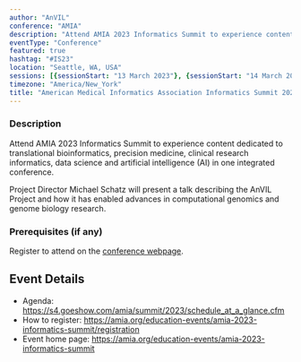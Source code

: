 ```yaml
---
author: "AnVIL"
conference: "AMIA"
description: "Attend AMIA 2023 Informatics Summit to experience content dedicated to translational bioinformatics, precision medicine, clinical research informatics, data science and artificial intelligence (AI) in one integrated conference."
eventType: "Conference"
featured: true
hashtag: "#IS23"
location: "Seattle, WA, USA"
sessions: [{sessionStart: "13 March 2023"}, {sessionStart: "14 March 2023"}, {sessionStart: "15 March 2023"}]
timezone: "America/New_York"
title: "American Medical Informatics Association Informatics Summit 2023"
---
```


<event-hero></event-hero>

### Description

Attend AMIA 2023 Informatics Summit to experience content dedicated to translational bioinformatics, precision medicine, clinical research informatics, data science and artificial intelligence (AI) in one integrated conference.

Project Director Michael Schatz will present a talk describing the AnVIL Project and how it has enabled advances in computational genomics and genome biology research.

### Prerequisites (if any)

Register to attend on the [conference webpage](https://amia.org/education-events/amia-2023-informatics-summit/registration).

## Event Details

- Agenda:  https://s4.goeshow.com/amia/summit/2023/schedule_at_a_glance.cfm
- How to register: https://amia.org/education-events/amia-2023-informatics-summit/registration
- Event home page:  https://amia.org/education-events/amia-2023-informatics-summit
